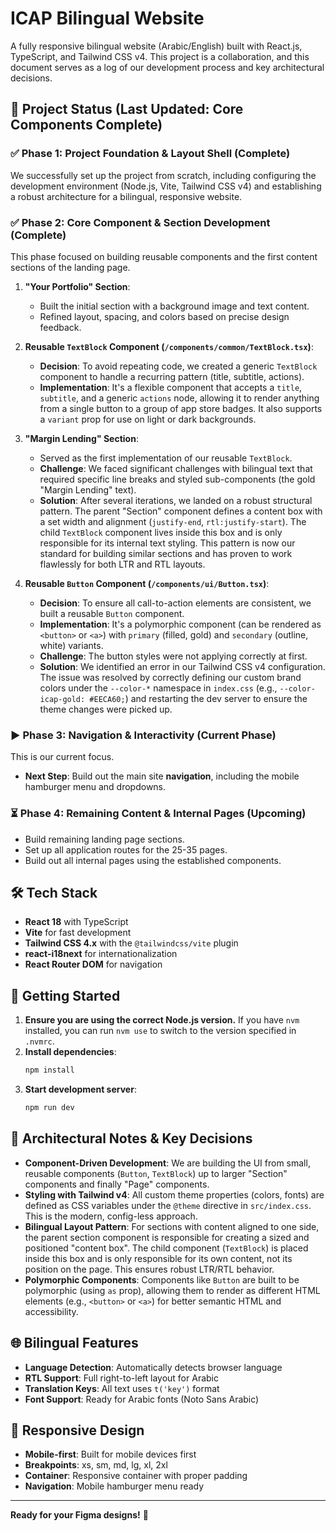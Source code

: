 # ICAP Bilingual Website

A fully responsive bilingual website (Arabic/English) built with React.js, TypeScript, and Tailwind CSS v4. This project is a collaboration, and this document serves as a log of our development process and key architectural decisions.

## 🚀 Project Status (Last Updated: Core Components Complete)

### ✅ **Phase 1: Project Foundation & Layout Shell (Complete)**

We successfully set up the project from scratch, including configuring the development environment (Node.js, Vite, Tailwind CSS v4) and establishing a robust architecture for a bilingual, responsive website.

### ✅ **Phase 2: Core Component & Section Development (Complete)**

This phase focused on building reusable components and the first content sections of the landing page.

1.  **"Your Portfolio" Section**:
    *   Built the initial section with a background image and text content.
    *   Refined layout, spacing, and colors based on precise design feedback.

2.  **Reusable `TextBlock` Component (`/components/common/TextBlock.tsx`)**:
    *   **Decision**: To avoid repeating code, we created a generic `TextBlock` component to handle a recurring pattern (title, subtitle, actions).
    *   **Implementation**: It's a flexible component that accepts a `title`, `subtitle`, and a generic `actions` node, allowing it to render anything from a single button to a group of app store badges. It also supports a `variant` prop for use on light or dark backgrounds.

3.  **"Margin Lending" Section**:
    *   Served as the first implementation of our reusable `TextBlock`.
    *   **Challenge**: We faced significant challenges with bilingual text that required specific line breaks and styled sub-components (the gold "Margin Lending" text).
    *   **Solution**: After several iterations, we landed on a robust structural pattern. The parent "Section" component defines a content box with a set width and alignment (`justify-end`, `rtl:justify-start`). The child `TextBlock` component lives inside this box and is only responsible for its internal text styling. This pattern is now our standard for building similar sections and has proven to work flawlessly for both LTR and RTL layouts.

4.  **Reusable `Button` Component (`/components/ui/Button.tsx`)**:
    *   **Decision**: To ensure all call-to-action elements are consistent, we built a reusable `Button` component.
    *   **Implementation**: It's a polymorphic component (can be rendered as `<button>` or `<a>`) with `primary` (filled, gold) and `secondary` (outline, white) variants.
    *   **Challenge**: The button styles were not applying correctly at first.
    *   **Solution**: We identified an error in our Tailwind CSS v4 configuration. The issue was resolved by correctly defining our custom brand colors under the `--color-*` namespace in `index.css` (e.g., `--color-icap-gold: #EECA60;`) and restarting the dev server to ensure the theme changes were picked up.

### ▶️ **Phase 3: Navigation & Interactivity (Current Phase)**

This is our current focus.

*   **Next Step**: Build out the main site **navigation**, including the mobile hamburger menu and dropdowns.

### ⏳ **Phase 4: Remaining Content & Internal Pages (Upcoming)**

*   Build remaining landing page sections.
*   Set up all application routes for the 25-35 pages.
*   Build out all internal pages using the established components.

## 🛠 Tech Stack
*   **React 18** with TypeScript
*   **Vite** for fast development
*   **Tailwind CSS 4.x** with the `@tailwindcss/vite` plugin
*   **react-i18next** for internationalization
*   **React Router DOM** for navigation

## 🚀 Getting Started

1.  **Ensure you are using the correct Node.js version.** If you have `nvm` installed, you can run `nvm use` to switch to the version specified in `.nvmrc`.
2.  **Install dependencies**:
    ```bash
    npm install
    ```
3.  **Start development server**:
    ```bash
    npm run dev
    ```

## 📝 Architectural Notes & Key Decisions

-   **Component-Driven Development**: We are building the UI from small, reusable components (`Button`, `TextBlock`) up to larger "Section" components and finally "Page" components.
-   **Styling with Tailwind v4**: All custom theme properties (colors, fonts) are defined as CSS variables under the `@theme` directive in `src/index.css`. This is the modern, config-less approach.
-   **Bilingual Layout Pattern**: For sections with content aligned to one side, the parent section component is responsible for creating a sized and positioned "content box". The child component (`TextBlock`) is placed inside this box and is only responsible for its own content, not its position on the page. This ensures robust LTR/RTL behavior.
-   **Polymorphic Components**: Components like `Button` are built to be polymorphic (using `as` prop), allowing them to render as different HTML elements (e.g., `<button>` or `<a>`) for better semantic HTML and accessibility.

## 🌐 Bilingual Features

- **Language Detection**: Automatically detects browser language
- **RTL Support**: Full right-to-left layout for Arabic
- **Translation Keys**: All text uses `t('key')` format
- **Font Support**: Ready for Arabic fonts (Noto Sans Arabic)

## 📱 Responsive Design

- **Mobile-first**: Built for mobile devices first
- **Breakpoints**: xs, sm, md, lg, xl, 2xl
- **Container**: Responsive container with proper padding
- **Navigation**: Mobile hamburger menu ready

---

**Ready for your Figma designs!** 🎨
